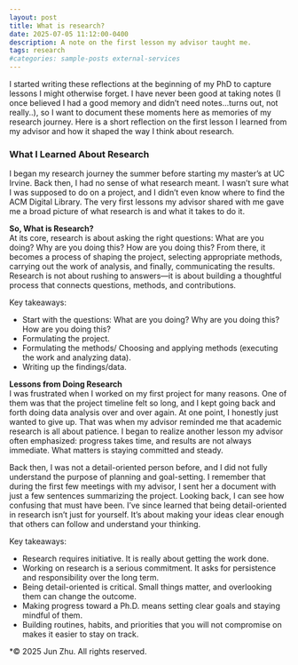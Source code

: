 ```yaml
---
layout: post
title: What is research?
date: 2025-07-05 11:12:00-0400
description: A note on the first lesson my advisor taught me.
tags: research
#categories: sample-posts external-services
---
```


I started writing these reflections at the beginning of my PhD to capture lessons I might otherwise forget. I have never been good at taking notes (I once believed I had a good memory and didn’t need notes...turns out, not really..), so I want to document these moments here as memories of my research journey. Here is a short reflection on the first lesson I learned from my advisor and how it shaped the way I think about research.

### **What I Learned About Research**
I began my research journey the summer before starting my master’s at UC Irvine. Back then, I had no sense of what research meant. I wasn’t sure what I was supposed to do on a project, and I didn’t even know where to find the ACM Digital Library. The very first lessons my advisor shared with me gave me a broad picture of what research is and what it takes to do it.

**So, What is Research?**  
At its core, research is about asking the right questions: What are you doing? Why are you doing this? How are you doing this? From there, it becomes a process of shaping the project, selecting appropriate methods, carrying out the work of analysis, and finally, communicating the results. Research is not about rushing to answers—it is about building a thoughtful process that connects questions, methods, and contributions.

Key takeaways:
- Start with the questions: What are you doing? Why are you doing this? How are you doing this?
- Formulating the project.
- Formulating the methods/ Choosing and applying methods (executing the work and analyzing data).
- Writing up the findings/data.

**Lessons from Doing Research**  
I was frustrated when I worked on my first project for many reasons. One of them was that the project timeline felt so long, and I kept going back and forth doing data analysis over and over again. At one point, I honestly just wanted to give up. That was when my advisor reminded me that academic research is all about patience. I began to realize another lesson my advisor often emphasized: progress takes time, and results are not always immediate. What matters is staying committed and steady.

Back then, I was not a detail-oriented person before, and I did not fully understand the purpose of planning and goal-setting. I remember that during the first few meetings with my advisor, I sent her a document with just a few sentences summarizing the project. Looking back, I can see how confusing that must have been. I’ve since learned that being detail-oriented in research isn’t just for yourself. It’s about making your ideas clear enough that others can follow and understand your thinking.

Key takeaways:
- Research requires initiative. It is really about getting the work done.
- Working on research is a serious commitment. It asks for persistence and responsibility over the long term.
- Being detail-oriented is critical. Small things matter, and overlooking them can change the outcome.
- Making progress toward a Ph.D. means setting clear goals and staying mindful of them.
- Building routines, habits, and priorities that you will not compromise on makes it easier to stay on track.

*© 2025 Jun Zhu. All rights reserved.
